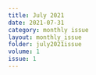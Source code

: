 ```yaml
---
title: July 2021
date: 2021-07-31
category: monthly issue
layout: monthly_issue
folder: july2021issue
volume: 1
issue: 1
---
```


<!-- <html>
{% assign folderpath = 'assets/images/monthly_issues/' | append: page.folder %}
{% for image in site.static_files %}
{% if image.path contains folderpath %}
    <img src="{{ image.path }}" alt="">
{% endif %}
{% endfor %}

</html> -->
